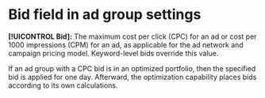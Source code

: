 # Bid field in ad group settings

**[!UICONTROL Bid]:** The maximum cost per click (CPC) for an ad or cost per 1000 impressions (CPM) for an ad, as applicable for the ad network and campaign pricing model. Keyword-level bids override this value.

If an ad group with a CPC bid is in an optimized portfolio, then the specified bid is applied for one day. Afterward, the optimization capability places bids according to its own calculations.
